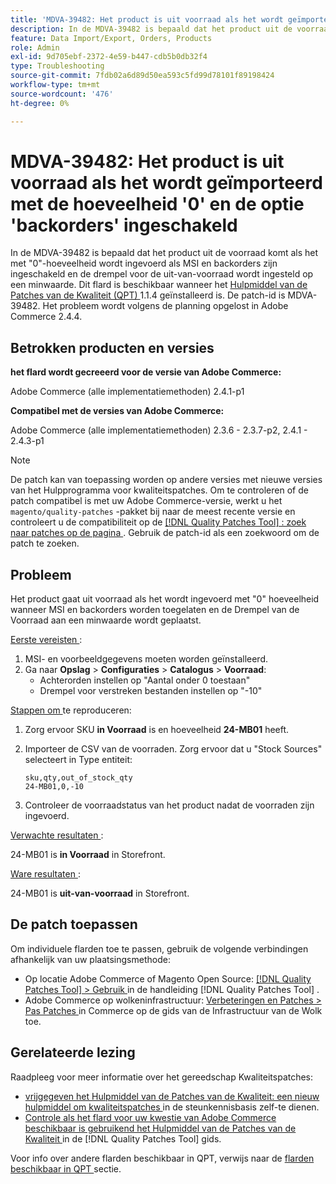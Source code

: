 ```yaml
---
title: 'MDVA-39482: Het product is uit voorraad als het wordt geïmporteerd met de hoeveelheid ''0'' en de optie ''backorders'' ingeschakeld'
description: In de MDVA-39482 is bepaald dat het product uit de voorraad komt als het met "0"-hoeveelheid wordt ingevoerd als MSI en backorders zijn ingeschakeld en de drempel voor de uit-van-voorraad wordt ingesteld op een minwaarde. Deze patch is beschikbaar wanneer [Quality Patches Tool (QPT)] (https://experienceleague.adobe.com/en/docs/commerce-operations/tools/quality-patches-tool/quality-patches-tool-to-self-serve-quality-patches) 1.1.4 is geïnstalleerd. De patch-id is MDVA-39482. Het probleem wordt volgens de planning opgelost in Adobe Commerce 2.4.4.
feature: Data Import/Export, Orders, Products
role: Admin
exl-id: 9d705ebf-2372-4e59-b447-cdb5b0db32f4
type: Troubleshooting
source-git-commit: 7fdb02a6d89d50ea593c5fd99d78101f89198424
workflow-type: tm+mt
source-wordcount: '476'
ht-degree: 0%

---
```


# MDVA-39482: Het product is uit voorraad als het wordt geïmporteerd met de hoeveelheid &#39;0&#39; en de optie &#39;backorders&#39; ingeschakeld

In de MDVA-39482 is bepaald dat het product uit de voorraad komt als het met &quot;0&quot;-hoeveelheid wordt ingevoerd als MSI en backorders zijn ingeschakeld en de drempel voor de uit-van-voorraad wordt ingesteld op een minwaarde. Dit flard is beschikbaar wanneer het [ Hulpmiddel van de Patches van de Kwaliteit (QPT) ](https://experienceleague.adobe.com/en/docs/commerce-operations/tools/quality-patches-tool/quality-patches-tool-to-self-serve-quality-patches) 1.1.4 geïnstalleerd is. De patch-id is MDVA-39482. Het probleem wordt volgens de planning opgelost in Adobe Commerce 2.4.4.

## Betrokken producten en versies

**het flard wordt gecreeerd voor de versie van Adobe Commerce:**

Adobe Commerce (alle implementatiemethoden) 2.4.1-p1

**Compatibel met de versies van Adobe Commerce:**

Adobe Commerce (alle implementatiemethoden) 2.3.6 - 2.3.7-p2, 2.4.1 - 2.4.3-p1

>[!NOTE]
>
>De patch kan van toepassing worden op andere versies met nieuwe versies van het Hulpprogramma voor kwaliteitspatches. Om te controleren of de patch compatibel is met uw Adobe Commerce-versie, werkt u het `magento/quality-patches` -pakket bij naar de meest recente versie en controleert u de compatibiliteit op de [[!DNL Quality Patches Tool] : zoek naar patches op de pagina ](https://experienceleague.adobe.com/en/docs/commerce-operations/tools/quality-patches-tool/quality-patches-tool-to-self-serve-quality-patches) . Gebruik de patch-id als een zoekwoord om de patch te zoeken.

## Probleem

Het product gaat uit voorraad als het wordt ingevoerd met &quot;0&quot; hoeveelheid wanneer MSI en backorders worden toegelaten en de Drempel van de Voorraad aan een minwaarde wordt geplaatst.

<u> Eerste vereisten </u>:

1. MSI- en voorbeeldgegevens moeten worden geïnstalleerd.
1. Ga naar **Opslag** > **Configuraties** > **Catalogus** > **Voorraad**:
   * Achterorden instellen op &quot;Aantal onder 0 toestaan&quot;
   * Drempel voor verstreken bestanden instellen op &quot;-10&quot;

<u> Stappen om </u> te reproduceren:

1. Zorg ervoor SKU **in Voorraad** is en hoeveelheid **24-MB01** heeft.
1. Importeer de CSV van de voorraden. Zorg ervoor dat u &quot;Stock Sources&quot; selecteert in Type entiteit:

   ```code panel
   sku,qty,out_of_stock_qty
   24-MB01,0,-10
   ```

1. Controleer de voorraadstatus van het product nadat de voorraden zijn ingevoerd.

<u> Verwachte resultaten </u>:

24-MB01 is **in Voorraad** in Storefront.

<u> Ware resultaten </u>:

24-MB01 is **uit-van-voorraad** in Storefront.

## De patch toepassen

Om individuele flarden toe te passen, gebruik de volgende verbindingen afhankelijk van uw plaatsingsmethode:

* Op locatie Adobe Commerce of Magento Open Source: [[!DNL Quality Patches Tool] > Gebruik ](/help/tools/quality-patches-tool/usage.md) in de handleiding [!DNL Quality Patches Tool] .
* Adobe Commerce op wolkeninfrastructuur: [ Verbeteringen en Patches > Pas Patches ](https://experienceleague.adobe.com/docs/commerce-cloud-service/user-guide/develop/upgrade/apply-patches.html) in Commerce op de gids van de Infrastructuur van de Wolk toe.

## Gerelateerde lezing

Raadpleeg voor meer informatie over het gereedschap Kwaliteitspatches:

* [ vrijgegeven het Hulpmiddel van de Patches van de Kwaliteit: een nieuw hulpmiddel om kwaliteitspatches ](https://experienceleague.adobe.com/en/docs/commerce-operations/tools/quality-patches-tool/quality-patches-tool-to-self-serve-quality-patches) in de steunkennisbasis zelf-te dienen.
* [ Controle als het flard voor uw kwestie van Adobe Commerce beschikbaar is gebruikend het Hulpmiddel van de Patches van de Kwaliteit ](/help/tools/quality-patches-tool/patches-available-in-qpt/check-patch-for-magento-issue-with-magento-quality-patches.md) in de [!DNL Quality Patches Tool] gids.

Voor info over andere flarden beschikbaar in QPT, verwijs naar de [ flarden beschikbaar in QPT ](https://experienceleague.adobe.com/tools/commerce-quality-patches/index.html) sectie.
